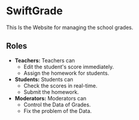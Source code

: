 # SwiftGrade

This Is the Website for managing the school grades.

## Roles
- **Teachers:** Teachers can
    - Edit the student's score immediately.
    - Assign the homework for students.
- **Students:** Students can
    - Check the scores in real-time.
    - Submit the homework.
- **Moderators:** Moderators can
    - Control the Data of Grades.
    - Fix the problem of the Data.
